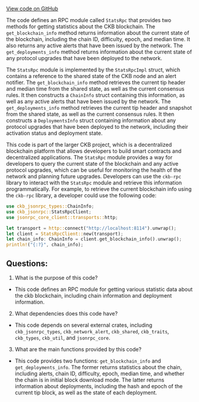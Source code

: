 [View code on GitHub](https://github.com/nervosnetwork/ckb/rpc/src/module/stats.rs)

The code defines an RPC module called `StatsRpc` that provides two methods for getting statistics about the CKB blockchain. The `get_blockchain_info` method returns information about the current state of the blockchain, including the chain ID, difficulty, epoch, and median time. It also returns any active alerts that have been issued by the network. The `get_deployments_info` method returns information about the current state of any protocol upgrades that have been deployed to the network. 

The `StatsRpc` module is implemented by the `StatsRpcImpl` struct, which contains a reference to the shared state of the CKB node and an alert notifier. The `get_blockchain_info` method retrieves the current tip header and median time from the shared state, as well as the current consensus rules. It then constructs a `ChainInfo` struct containing this information, as well as any active alerts that have been issued by the network. The `get_deployments_info` method retrieves the current tip header and snapshot from the shared state, as well as the current consensus rules. It then constructs a `DeploymentsInfo` struct containing information about any protocol upgrades that have been deployed to the network, including their activation status and deployment state.

This code is part of the larger CKB project, which is a decentralized blockchain platform that allows developers to build smart contracts and decentralized applications. The `StatsRpc` module provides a way for developers to query the current state of the blockchain and any active protocol upgrades, which can be useful for monitoring the health of the network and planning future upgrades. Developers can use the `ckb-rpc` library to interact with the `StatsRpc` module and retrieve this information programmatically. For example, to retrieve the current blockchain info using the `ckb-rpc` library, a developer could use the following code:

```rust
use ckb_jsonrpc_types::ChainInfo;
use ckb_jsonrpc::StatsRpcClient;
use jsonrpc_core_client::transports::http;

let transport = http::connect("http://localhost:8114").unwrap();
let client = StatsRpcClient::new(transport);
let chain_info: ChainInfo = client.get_blockchain_info().unwrap();
println!("{:?}", chain_info);
```
## Questions: 
 1. What is the purpose of this code?
- This code defines an RPC module for getting various statistic data about the ckb blockchain, including chain information and deployment information.

2. What dependencies does this code have?
- This code depends on several external crates, including `ckb_jsonrpc_types`, `ckb_network_alert`, `ckb_shared`, `ckb_traits`, `ckb_types`, `ckb_util`, and `jsonrpc_core`.

3. What are the main functions provided by this code?
- This code provides two functions: `get_blockchain_info` and `get_deployments_info`. The former returns statistics about the chain, including alerts, chain ID, difficulty, epoch, median time, and whether the chain is in initial block download mode. The latter returns information about deployments, including the hash and epoch of the current tip block, as well as the state of each deployment.